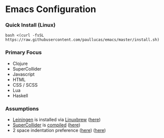 # Emacs Configuration

### Quick Install (Linux)
```bash <(curl -fsSL https://raw.githubusercontent.com/paullucas/emacs/master/install.sh)```

### Primary Focus
- Clojure
- SuperCollider
- Javascript
- HTML
- CSS / SCSS
- Lua
- Haskell

### Assumptions
- <a href="https://github.com/technomancy/leiningen">Leiningen<a> is installed via <a href="https://github.com/Linuxbrew/brew">Linuxbrew</a> (<a href="https://github.com/paullucas/emacs/blob/master/init.el#L109">here</a>)
- <a href="https://github.com/supercollider/supercollider/">SuperCollider</a> is <a href="http://paullucas.github.io/2016/Supercollider-on-Ubuntu-16.04.html">compiled</a>  (<a href="https://github.com/paullucas/emacs/blob/master/init.el#L120">here</a>)
- 2 space indentation preference (<a href="https://github.com/paullucas/emacs/blob/master/init.el#L175">here</a>) (<a href="https://github.com/paullucas/emacs/blob/master/init.el#L181">here</a>)
